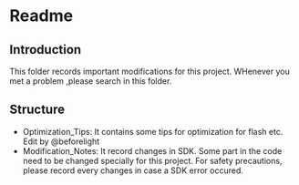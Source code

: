 # Readme 

## Introduction
This folder records important modifications for this project. WHenever you met a problem ,please search in this folder.

## Structure

- Optimization_Tips: It contains some tips for optimization for flash etc. Edit by @beforelight
- Modification_Notes: It record changes in SDK. Some part in the code need to be changed specially for this project. For safety precautions, please record every changes in case a SDK error occured.